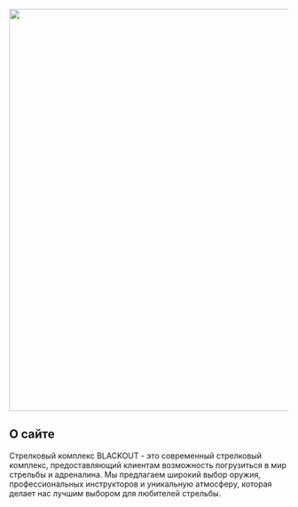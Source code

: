 <p align="center">
      <img src="https://i.imgur.com/kfXwhqL.png" width="726">
</p>

## О сайте

Стрелковый комплекс BLACKOUT - это современный стрелковый комплекс, предоставляющий клиентам возможность погрузиться в мир стрельбы и адреналина. Мы предлагаем широкий выбор оружия, профессиональных инструкторов и уникальную атмосферу, которая делает нас лучшим выбором для любителей стрельбы.
